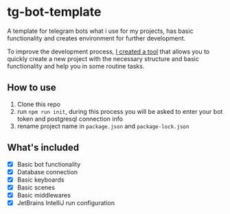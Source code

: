 # tg-bot-template
A template for telegram bots what i use for my projects, has basic functionality and creates environment for further development.

To improve the development process, [I created a tool](https://github.com/RedGuys/tgutil) that allows you to quickly create a new project with the necessary structure and basic functionality and help you in some routine tasks.

## How to use
1. Clone this repo
2. run `npm run init`, during this process you will be asked to enter your bot token and postgresql connection info
3. rename project name in `package.json` and `package-lock.json`

## What's included
- [x] Basic bot functionality
- [x] Database connection
- [x] Basic keyboards
- [x] Basic scenes
- [x] Basic middlewares
- [x] JetBrains IntelliJ run configuration